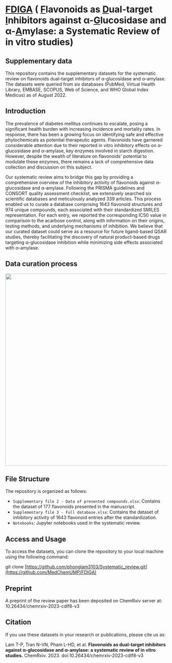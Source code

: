 #  <ins>FDIGA</ins> ( <ins>F</ins>lavonoids as  <ins>D</ins>ual-target <ins>I</ins>nhibitors against α-<ins>G</ins>lucosidase and α-<ins>A</ins>mylase: a Systematic Review of in vitro studies)

## Supplementary data 
This repository contains the supplementary datasets for the systematic review on flavonoids dual-target inhibitors of α-glucosidase and α-amylase. The datasets were queried from six databases (PubMed, Virtual Health Library, EMBASE, SCOPUS, Web of Science, and WHO Global Index Medicus) as of August 2022.

## Introduction
The prevalence of diabetes mellitus continues to escalate, posing a significant health burden with increasing incidence and mortality rates. In response, there has been a growing focus on identifying safe and effective phytochemicals as potential therapeutic agents. Flavonoids have garnered considerable attention due to their reported in vitro inhibitory effects on α-glucosidase and α-amylase, key enzymes involved in starch digestion. However, despite the wealth of literature on flavonoids' potential to modulate these enzymes, there remains a lack of comprehensive data collection and discussion on this subject.

Our systematic review aims to bridge this gap by providing a comprehensive overview of the inhibitory activity of flavonoids against α-glucosidase and α-amylase. Following the PRISMA guidelines and CONSORT quality assessment checklist, we extensively searched six scientific databases and meticulously analyzed 339 articles. This process enabled us to curate a database comprising 1643 flavonoid structures and 974 unique compounds, each associated with their standardized SMILES representation. For each entry, we reported the corresponding IC50 value in comparison to the acarbose control, along with information on their origins, testing methods, and underlying mechanisms of inhibition. We believe that our curated dataset could serve as a resource for future ligand-based QSAR studies, thereby facilitating the discovery of natural product-based drugs targeting α-glucosidase inhibition while minimizing side effects associated with α-amylase. 


## Data curation process
<center><img src="https://github.com/phonglam3103/Systematic_review/assets/95520011/e5d12ab9-2cf0-49dd-a11c-52240e5677a9" width="600"></center>

## File Structure

The repository is organized as follows:

- `Supplementary file 2 - Data of presented compounds.xlsx`: Contains the dataset of 177 flavonoids presented in the manuscript.
- `Supplementary file 3 - Full database.xlsx`: Contains the dataset of inhibitory activity of 1643 flavonoid entries after the standardization.
- `Notebooks`: Jupyter notebooks used in the systematic review.

## Access and Usage

To access the datasets, you can clone the repository to your local machine using the following command:

git clone [https://github.com/phonglam3103/Systematic_review.git](https://github.com/MedChemUMP/FDIGA)

## Preprint

A preprint of the review paper has been deposited on ChemRxiv server at: 10.26434/chemrxiv-2023-cdlf8-v3

## Citation

If you use these datasets in your research or publications, please cite us as:

Lam T-P, Tran N-VN, Pham L-HD, et al. **Flavonoids as dual-target inhibitors against α-glucosidase and α-amylase: a systematic review of in vitro studies.** ChemRxiv. 2023. doi:10.26434/chemrxiv-2023-cdlf8-v3
